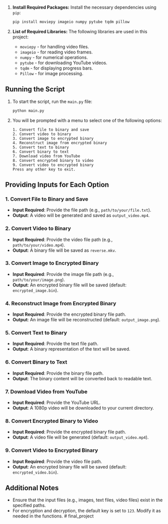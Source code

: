 1. **Install Required Packages:**
    Install the necessary dependencies using `pip`:
    ```bash
    pip install moviepy imageio numpy pytube tqdm pillow
    ```

2. **List of Required Libraries:**
    The following libraries are used in this project:
    - `moviepy` - for handling video files.
    - `imageio` - for reading video frames.
    - `numpy` - for numerical operations.
    - `pytube` - for downloading YouTube videos.
    - `tqdm` - for displaying progress bars.
    - `Pillow` - for image processing.

## Running the Script
1. To start the script, run the `main.py` file:
    ```bash
    python main.py
    ```

2. You will be prompted with a menu to select one of the following options:

    ```
    1. Convert file to binary and save
    2. Convert video to binary
    3. Convert image to encrypted binary
    4. Reconstruct image from encrypted binary
    5. Convert text to binary
    6. Convert binary to text
    7. Download video from YouTube
    8. Convert encrypted binary to video
    9. Convert video to encrypted binary
    Press any other key to exit.
    ```

## Providing Inputs for Each Option
### 1. **Convert File to Binary and Save**
- **Input Required**: Provide the file path (e.g., `path/to/your/file.txt`).
- **Output**: A video will be generated and saved as `output_video.mp4`.

### 2. **Convert Video to Binary**
- **Input Required**: Provide the video file path (e.g., `path/to/your/video.mp4`).
- **Output**: A binary file will be saved as `reverse.mkv`.

### 3. **Convert Image to Encrypted Binary**
- **Input Required**: Provide the image file path (e.g., `path/to/your/image.png`).
- **Output**: An encrypted binary file will be saved (default: `encrypted_image.bin`).

### 4. **Reconstruct Image from Encrypted Binary**
- **Input Required**: Provide the encrypted binary file path.
- **Output**: An image file will be reconstructed (default: `output_image.png`).

### 5. **Convert Text to Binary**
- **Input Required**: Provide the text file path.
- **Output**: A binary representation of the text will be saved.

### 6. **Convert Binary to Text**
- **Input Required**: Provide the binary file path.
- **Output**: The binary content will be converted back to readable text.

### 7. **Download Video from YouTube**
- **Input Required**: Provide the YouTube URL.
- **Output**: A 1080p video will be downloaded to your current directory.

### 8. **Convert Encrypted Binary to Video**
- **Input Required**: Provide the encrypted binary file path.
- **Output**: A video file will be generated (default: `output_video.mp4`).

### 9. **Convert Video to Encrypted Binary**
- **Input Required**: Provide the video file path.
- **Output**: An encrypted binary file will be saved (default: `encrypted_video.bin`).

## Additional Notes
- Ensure that the input files (e.g., images, text files, video files) exist in the specified paths.
- For encryption and decryption, the default key is set to `123`. Modify it as needed in the functions.
#   f i n a l _ p r o j e c t  
 
